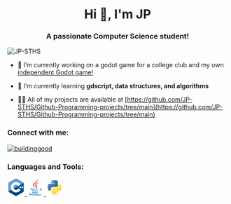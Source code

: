 <h1 align="center">Hi 👋, I'm JP</h1>
<h3 align="center">A passionate Computer Science student!</h3>

<p align="left"> <img src="https://komarev.com/ghpvc/?username=JP-STHS&label=Profile%20views&color=0e75b6&style=flat" alt="JP-STHS" /> </p>


- 🔭 I’m currently working on a godot game for a college club and my own [independent Godot game!](https://github.com/JP-STHS/Github-Programming-projects/tree/Sleeves)

- 🌱 I’m currently learning **gdscript, data structures, and algorithms**

- 👨‍💻 All of my projects are available at [https://github.com/JP-STHS/Github-Programming-projects/tree/main](https://github.com/JP-STHS/Github-Programming-projects/tree/main)

<h3 align="left">Connect with me:</h3>
<p align="left">
<a href="https://www.leetcode.com/buildinggood" target="blank"><img align="center" src="https://raw.githubusercontent.com/rahuldkjain/github-profile-readme-generator/master/src/images/icons/Social/leet-code.svg" alt="buildinggood" height="30" width="40" /></a>
</p>

<h3 align="left">Languages and Tools:</h3>
<p align="left"> <a href="https://www.w3schools.com/cpp/" target="_blank" rel="noreferrer"> <img src="https://raw.githubusercontent.com/devicons/devicon/master/icons/cplusplus/cplusplus-original.svg" alt="cplusplus" width="40" height="40"/> </a> <a href="https://www.java.com" target="_blank" rel="noreferrer"> <img src="https://raw.githubusercontent.com/devicons/devicon/master/icons/java/java-original.svg" alt="java" width="40" height="40"/> </a> <a href="https://www.python.org" target="_blank" rel="noreferrer"> <img src="https://raw.githubusercontent.com/devicons/devicon/master/icons/python/python-original.svg" alt="python" width="40" height="40"/> </a> </p>
